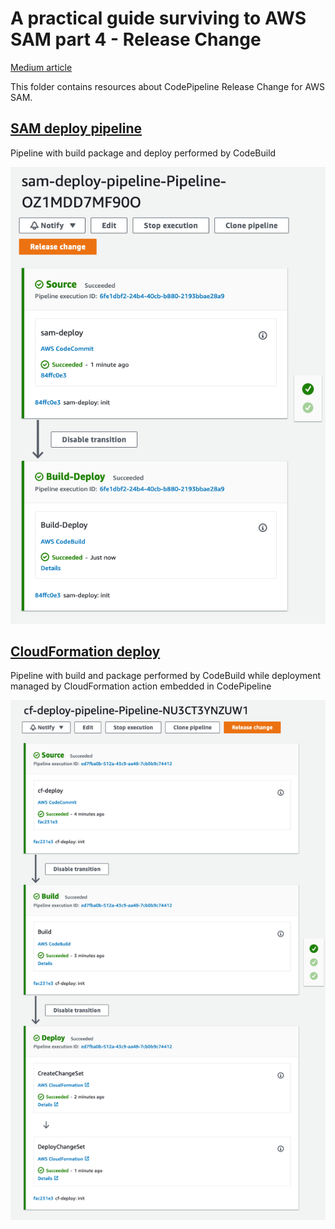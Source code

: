 # A practical guide surviving to AWS SAM part 4 - Release Change

[Medium article](https://aws.plainenglish.io/a-practical-guide-to-surviving-aws-sam-9a1070c8b3e8?source=friends_link&sk=eb969cfaaf5aecc9048875afdda3942e)

This folder contains resources about CodePipeline Release Change for AWS SAM. 

## [SAM deploy pipeline](sam_deploy)

Pipeline with build package and deploy performed by CodeBuild

![sam deploy](images/sam-deploy.png)


## [CloudFormation deploy](cf_deploy)

Pipeline with build and package performed by CodeBuild while deployment managed by CloudFormation action embedded in
CodePipeline

![Cloudformation deploy](images/cf-deploy.png)

